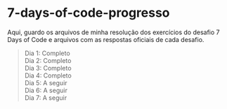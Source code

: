 # 7-days-of-code-progresso
Aqui, guardo os arquivos de minha resolução dos exercícios do desafio 7 Days of Code e arquivos com as respostas oficiais de cada desafio.

> Dia 1: Completo<br>
> Dia 2: Completo<br>
> Dia 3: Completo<br>
> Dia 4: Completo<br>
> Dia 5: A seguir<br>
> Dia 6: A seguir<br>
> Dia 7: A seguir
